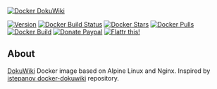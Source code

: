 [![Docker DokuWiki](https://raw.githubusercontent.com/crazy-max/docker-dokuwiki/master/res/dokuwiki_docker.png)](https://github.com/crazy-max/docker-dokuwiki)

[![Version](https://images.microbadger.com/badges/version/crazymax/dokuwiki.svg?style=flat-square)](https://microbadger.com/images/crazymax/dokuwiki) [![Docker Build Status](https://img.shields.io/docker/build/crazymax/dokuwiki.svg?style=flat-square)](https://hub.docker.com/r/crazymax/dokuwiki/) [![Docker Stars](https://img.shields.io/docker/stars/crazymax/dokuwiki.svg?style=flat-square)](https://hub.docker.com/r/crazymax/dokuwiki/) [![Docker Pulls](https://img.shields.io/docker/pulls/crazymax/dokuwiki.svg?style=flat-square)](https://hub.docker.com/r/crazymax/dokuwiki/) [![Docker Build](https://img.shields.io/docker/automated/crazymax/dokuwiki.svg?style=flat-square)](https://hub.docker.com/r/crazymax/dokuwiki/) [![Donate Paypal](https://img.shields.io/badge/donate-paypal-blue.svg?style=flat-square)](https://www.paypal.com/cgi-bin/webscr?cmd=_s-xclick&hosted_button_id=USUQWRGP52U7N) [![Flattr this!](https://img.shields.io/badge/flattr-this-green.svg?style=flat-square)](https://flattr.com/submit/auto?user_id=crazymax&url=https://github.com/crazy-max/docker-dokuwiki)

## About

[DokuWiki](https://www.dokuwiki.org/dokuwiki) Docker image based on Alpine Linux and Nginx. Inspired by [istepanov docker-dokuwiki](https://github.com/istepanov/docker-dokuwiki) repository.
